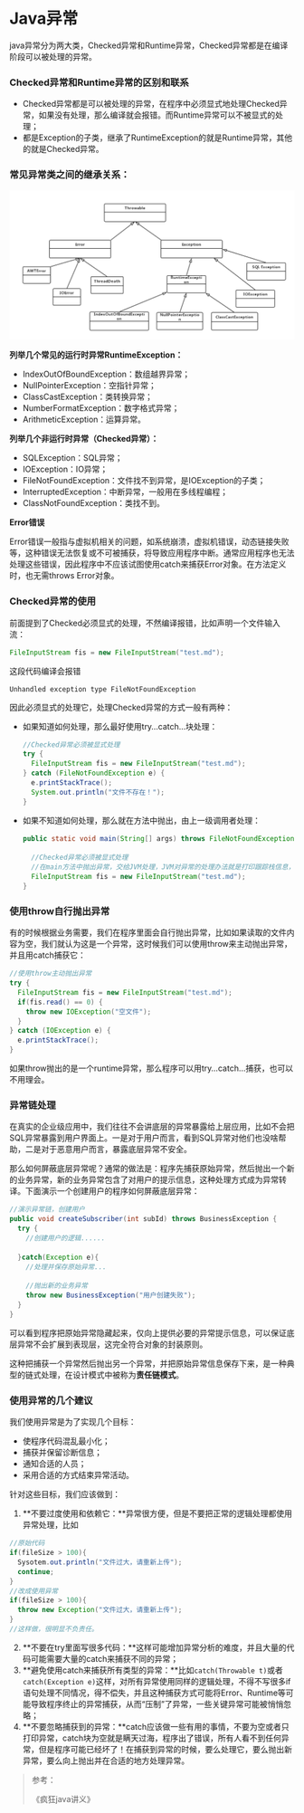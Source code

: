 # Java异常

java异常分为两大类，Checked异常和Runtime异常，Checked异常都是在编译阶段可以被处理的异常。

### Checked异常和Runtime异常的区别和联系

- Checked异常都是可以被处理的异常，在程序中必须显式地处理Checked异常，如果没有处理，那么编译就会报错。而Runtime异常可以不被显式的处理；
- 都是Exception的子类，继承了RuntimeException的就是Runtime异常，其他的就是Checked异常。

### 常见异常类之间的继承关系：

![](../../assets/常见异常类之间的继承关系.png)

**列举几个常见的运行时异常RuntimeException：**

- IndexOutOfBoundException：数组越界异常；
- NullPointerException：空指针异常；
- ClassCastException：类转换异常；
- NumberFormatException：数字格式异常；
- ArithmeticException：运算异常。

**列举几个非运行时异常（Checked异常）：**

- SQLException：SQL异常；
- IOException：IO异常；
- FileNotFoundException：文件找不到异常，是IOException的子类；
- InterruptedException：中断异常，一般用在多线程编程；
- ClassNotFoundException：类找不到。

**Error错误**

Error错误一般指与虚拟机相关的问题，如系统崩溃，虚拟机错误，动态链接失败等，这种错误无法恢复或不可被捕获，将导致应用程序中断。通常应用程序也无法处理这些错误，因此程序中不应该试图使用catch来捕获Error对象。在方法定义时，也无需throws Error对象。

### Checked异常的使用

前面提到了Checked必须显式的处理，不然编译报错，比如声明一个文件输入流：

```java
FileInputStream fis = new FileInputStream("test.md");
```

这段代码编译会报错

```
Unhandled exception type FileNotFoundException
```

因此必须显式的处理它，处理Checked异常的方式一般有两种：

- 如果知道如何处理，那么最好使用try…catch...块处理：

  ```java
  //Checked异常必须被显式处理
  try {
    FileInputStream fis = new FileInputStream("test.md");
  } catch (FileNotFoundException e) {
    e.printStackTrace();
    System.out.println("文件不存在！");
  }
  ```

- 如果不知道如何处理，那么就在方法中抛出，由上一级调用者处理：

  ```java
  public static void main(String[] args) throws FileNotFoundException {
    
    //Checked异常必须被显式处理
    //在main方法中抛出异常，交给JVM处理，JVM对异常的处理办法就是打印跟踪栈信息，并终止程序运行
    FileInputStream fis = new FileInputStream("test.md");
  }
  ```

### 使用throw自行抛出异常

有的时候根据业务需要，我们在程序里面会自行抛出异常，比如如果读取的文件内容为空，我们就认为这是一个异常，这时候我们可以使用throw来主动抛出异常，并且用catch捕获它：

```java
//使用throw主动抛出异常
try {
  FileInputStream fis = new FileInputStream("test.md");
  if(fis.read() == 0) {
    throw new IOException("空文件");
  }
} catch (IOException e) {
  e.printStackTrace();
}
```

如果throw抛出的是一个runtime异常，那么程序可以用try…catch…捕获，也可以不用理会。

### 异常链处理

在真实的企业级应用中，我们往往不会讲底层的异常暴露给上层应用，比如不会把SQL异常暴露到用户界面上。一是对于用户而言，看到SQL异常对他们也没啥帮助，二是对于恶意用户而言，暴露底层异常不安全。

那么如何屏蔽底层异常呢？通常的做法是：程序先捕获原始异常，然后抛出一个新的业务异常，新的业务异常包含了对用户的提示信息，这种处理方式成为异常转译。下面演示一个创建用户的程序如何屏蔽底层异常：

```java
//演示异常链，创建用户
public void createSubscriber(int subId) throws BusinessException {
  try {
    //创建用户的逻辑......

  }catch(Exception e){
    //处理并保存原始异常...

    //抛出新的业务异常
    throw new BusinessException("用户创建失败");
  }
}
```

可以看到程序把原始异常隐藏起来，仅向上提供必要的异常提示信息，可以保证底层异常不会扩展到表现层，这完全符合对象的封装原则。

这种把捕获一个异常然后抛出另一个异常，并把原始异常信息保存下来，是一种典型的链式处理，在设计模式中被称为**责任链模式**。

### 使用异常的几个建议

我们使用异常是为了实现几个目标：

- 使程序代码混乱最小化；
- 捕获并保留诊断信息；
- 通知合适的人员；
- 采用合适的方式结束异常活动。

针对这些目标，我们应该做到：

1. **不要过度使用和依赖它：**异常很方便，但是不要把正常的逻辑处理都使用异常处理，比如

```java
//原始代码
if(fileSize > 100){
  Sysotem.out.println("文件过大，请重新上传");
  continue;
}
//改成使用异常 
if(fileSize > 100){
  throw new Exception("文件过大，请重新上传");
}
//这样做，很明显不负责任。
```

2. **不要在try里面写很多代码：**这样可能增加异常分析的难度，并且大量的代码可能需要大量的catch来捕获不同的异常；
3. **避免使用catch来捕获所有类型的异常：**比如`catch(Throwable t)`或者`catch(Exception e)`这样，对所有异常使用同样的逻辑处理，不得不写很多if语句处理不同情况，得不偿失，并且这种捕获方式可能将Error、Runtime等可能导致程序终止的异常捕获，从而“压制”了异常，一些关键异常可能被悄悄忽略；
4. **不要忽略捕获到的异常：**catch应该做一些有用的事情，不要为空或者只打印异常，catch块为空就是瞒天过海，程序出了错误，所有人看不到任何异常，但是程序可能已经坏了！在捕获到异常的时候，要么处理它，要么抛出新异常，要么向上抛出并在合适的地方处理异常。



> 参考：
>
> 《疯狂java讲义》




